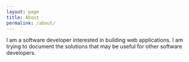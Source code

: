 ```yaml
---
layout: page
title: About
permalink: /about/
---
```


I am a software developer interested in building web applications. I am trying to document the solutions that may be useful for other software developers.
